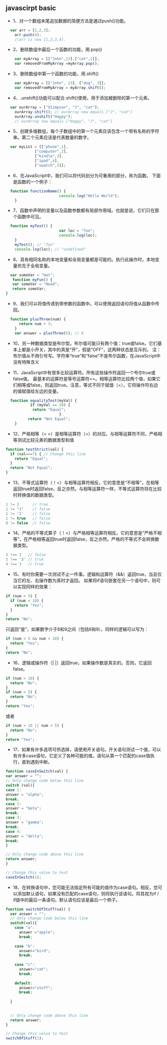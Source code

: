 ## javascirpt basic

* 1、对一个数组末尾追加数据的简便方法是通过push()功能。
```js  
  var arr = [1,2,3];
    arr.push(4);
    //arr is now [1,2,3,4].
```
 
* 2、删除数组中最后一个函数的功能，用.pop()

```js
    var myArray = [["John",23],["cat",2]];
    var removedFromMyArray =myArray.pop();
 ```
* 3、删除数组中第一个函数的功能，用.shift()
```js
    var myArray = [["John", 23], ["dog", 3]];
    var removedFromMyArray = myArray.shift();
 ```
* 4、.unshift()功能可以配合.shift()使用，用于添加被删除的第一个元素。

```js
  var ourArray = ["Stimpson", "J", "cat"];
    ourArray.shift(); // ourArray now equals ["J", "cat"]
    ourArray.unshift("Happy"); 
    // ourArray now equals ["Happy", "J", "cat"]
 ```
 
* 5、创建多维数组，每个子数组中的第一个元素应该包含一个带有名称的字符串。第二个元素应该是代表数量的数字。
  
```js
  var myList = [["phone",1],
             ["computer",2],
             ["kindle",3],
             ["ipad",4],
             ["swatch",5]];
```

* 6、在JavaScript中，我们可以将代码划分为可重用的部分，称为函数。
下面是函数的一个例子：
  
```js
  function functionName() {
                        console.log("Hello World");
    }
 ```
 
* 7、函数中声明的变量以及函数参数都有局部作用域。也就是说，它们只在那个函数中可见。
  
```js  
  function myTest() {
                        var loc = "foo";
                        console.log(loc);
    }
    myTest(); // "foo"
    console.log(loc); // "undefined"
 ```
 
* 8、具有相同名称的本地变量和全局变量都是可能的。执行此操作时，本地变量优先于全局变量。
  
```js
  var someVar = "Hat";
   function myFun() {
   var someVar = "Head";
   return someVar;
}
```

* 9、我们可以将值传递到带参数的函数中。可以使用返回语句将值从函数中传回。
  
```js  
  function plusThree(num) {
      return num + 3;
    }
    var answer = plusThree(5); // 8
```

* 10、另一种数据类型是布尔型。布尔值可能只有两个值：true或false。它们基本上都是小开关，其中的真是“开”，假是“OFF”，这两种状态是互斥的。
注：
布尔值从不用引号写。字符串“true”和“false”不是布尔函数，在JavaScript中没有特殊含义
 
* 11、JavaScript中有很多比较运算符。所有这些操作符返回一个布尔true或false值。
最基本的运算符是等号运算符==。相等运算符比较两个值，如果它们相等或false，则返回true。注意，等式不同于赋值（=），它将操作符右边的值赋值给左边的变量。
  
```js
  function equalityTest(myVal) {
           if (myVal == 10) {
            return "Equal";
                        }
          return "Not Equal";
    }
 ```
 
* 12、严格相等（= =）是相等运算符（=）的对应。与相等运算符不同，严格相等测试比较元素的数据类型和值

```js
function testStrict(val) {
  if (val===7) { // Change this line
    return "Equal";
  }
  return "Not Equal";
}
```

* 13、不等式运算符（！=）与相等运算符相反。它的意思是“不相等”，在相等返回true时返回false，反之亦然。与相等运算符一样，不等式运算符将在比较时转换值的数据类型。

```js
1 != 2      // true
1 != "1"    // false
1 != '1'    // false
1 != true   // false
0 != false  // false
```

* 14、严格的不等式算子（！=）与严格相等运算符相反。它的意思是“严格不相等”，在严格相等返回true时返回false，反之亦然。严格的不等式不会转换数据类型。

```js
3 !== 3   // false
3 !== '3' // true
4 !== 3   // true
```
* 15、有时你需要一次测试不止一件事。逻辑和运算符（&&）返回true，当且仅当它的左、右操作数为真时才返回。
如果将if语句嵌套在另一个语句中，则可以实现同样的效果：
```js
if (num > 5) {
  if (num < 10) {
    return "Yes";
  }
}
return "No";
```
只返回“是”，如果数字介于6和9之间（包括6和9）。同样的逻辑可以写为：
```js
if (num > 5 && num < 10) {
  return "Yes";
}
return "No";
```
* 16、逻辑或操作符（| |）返回true，如果操作数是真实的。否则，它返回false。
```js
if (num > 10) {
  return "No";
}
if (num < 5) {
  return "No";
}
return "Yes";
```
或者

```js
if (num > 10 || num < 5) {
  return "No";
}
return "Yes";
```
* 17、如果有许多选项可供选择，请使用开关语句。开关语句测试一个值，可以有许多case语句，它定义了各种可能的值。语句从第一个匹配的case值执行，直到遇到中断。

```js
function caseInSwitch(val) {
var answer = "";
// Only change code below this line
switch (val){
case 1:
answer = "alpha";
break;
case 2:
answer = "beta";
break;
case 3:
answer = "gamma";
break;
case 4:
answer = "delta";
break;
}

// Only change code above this line
return answer;
}

// Change this value to test
caseInSwitch(1);
```
* 18、在转换语句中，您可能无法指定所有可能的值作为case语句。相反，您可以添加默认语句，如果没有匹配的case语句，则将执行该语句。将其视为if / if链中的最后一条语句。默认语句应该是最后一个例子。
```js
function switchOfStuff(val) {
  var answer = "";
  // Only change code below this line
  switch(val){
    case "a":
      answer ="apple"; 
      break;
      
    case "b":
      answer="bird"; 
      break;
      
    case "c":
      answer="cat"; 
      break;
      
    default:
      answer="stuff"; 
      break;
      
  }
  
  
  // Only change code above this line  
  return answer;  
}

// Change this value to test
switchOfStuff(1);

```
